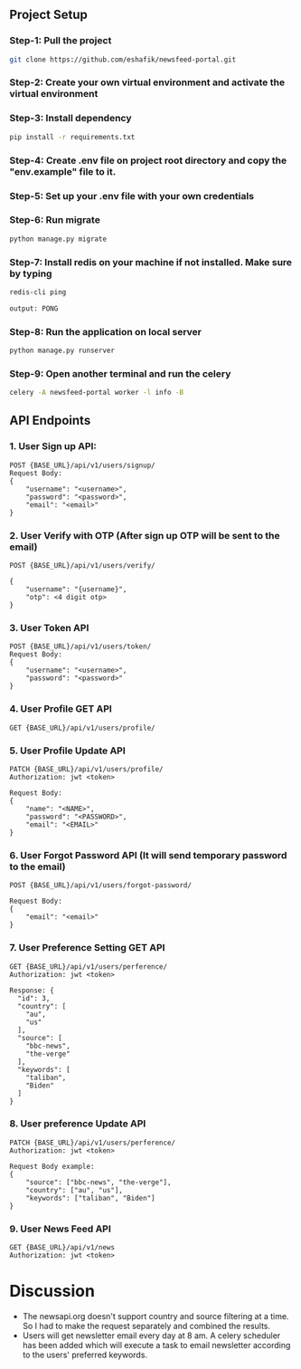## Project Setup
### Step-1: Pull the project
```bash
git clone https://github.com/eshafik/newsfeed-portal.git
```
### Step-2: Create your own virtual environment and activate the virtual environment

### Step-3: Install dependency
```bash
pip install -r requirements.txt 
```

### Step-4: Create .env file on project root directory and copy the  "env.example"  file to it.

### Step-5: Set up your .env file with  your own credentials

### Step-6: Run migrate
```bash
python manage.py migrate
```

### Step-7: Install redis on your machine if not installed. Make sure by typing
```bash
redis-cli ping

output: PONG
```
### Step-8: Run the application on local server
```bash
python manage.py runserver
```

### Step-9: Open another terminal and run the celery
```bash
celery -A newsfeed-portal worker -l info -B
```

## API Endpoints
### 1. User Sign up API:
```
POST {BASE_URL}/api/v1/users/signup/
Request Body:
{
	"username": "<username>",
	"password": "<password>",
	"email": "<email>"
}
```

### 2. User Verify with OTP (After sign up OTP will be sent to the email)
```
POST {BASE_URL}/api/v1/users/verify/ 

{
	"username": "{username}",
	"otp": <4 digit otp>
}
```

### 3. User Token API
```
POST {BASE_URL}/api/v1/users/token/ 
Request Body:
{
	"username": "<username>",
	"password": "<password>"
}
```

### 4. User Profile GET API
```
GET {BASE_URL}/api/v1/users/profile/
```

### 5. User Profile Update API
``` 
PATCH {BASE_URL}/api/v1/users/profile/
Authorization: jwt <token>

Request Body:
{
	"name": "<NAME>",
	"password": "<PASSWORD>",
	"email": "<EMAIL>"
}
```
### 6. User Forgot Password API (It will send temporary password to the email)
``` 
POST {BASE_URL}/api/v1/users/forgot-password/ 

Request Body:
{
	"email": "<email>"
}
```

### 7. User Preference Setting GET API
``` 
GET {BASE_URL}/api/v1/users/perference/
Authorization: jwt <token>

Response: {
  "id": 3,
  "country": [
    "au",
    "us"
  ],
  "source": [
    "bbc-news",
    "the-verge"
  ],
  "keywords": [
    "taliban",
    "Biden"
  ]
}
```

### 8. User preference Update API
``` 
PATCH {BASE_URL}/api/v1/users/perference/ 
Authorization: jwt <token>

Request Body example:
{
	"source": ["bbc-news", "the-verge"],
	"country": ["au", "us"],
	"keywords": ["taliban", "Biden"]
}
```

### 9. User News Feed API
```
GET {BASE_URL}/api/v1/news 
Authorization: jwt <token>
```

# Discussion
* The newsapi.org doesn't support country and source filtering at a time. So I had to make the request separately and combined the results.
* Users will get newsletter email every day at 8 am. A celery scheduler has been added which will execute a task to email newsletter according to the users' preferred keywords.